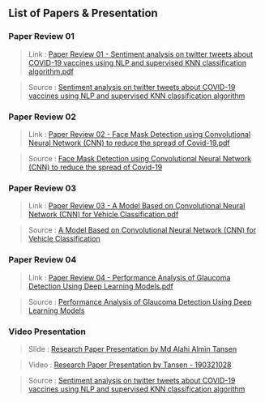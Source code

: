 ## List of Papers & Presentation

### Paper Review 01

> Link : [Paper Review 01 - Sentiment analysis on twitter tweets about COVID-19 vaccines using NLP and supervised KNN classification algorithm.pdf](https://github.com/aatansen/Paper-Review/blob/main/Submission02/01%20Review%20Papers/Paper%20Review%2001%20-%20Sentiment%20analysis%20on%20twitter%20tweets%20about%20COVID-19%20vaccines%20using%20NLP%20and%20supervised%20KNN%20classification%20algorithm.pdf)

> Source : [Sentiment analysis on twitter tweets about COVID-19 vaccines using NLP and supervised KNN classification algorithm](https://scholar.google.com/citations?view_op=view_citation&hl=en&user=B_jBQo0AAAAJ&citation_for_view=B_jBQo0AAAAJ:UeHWp8X0CEIC)

### Paper Review 02

> Link : [Paper Review 02 - Face Mask Detection using Convolutional Neural Network (CNN) to reduce the spread of Covid-19.pdf](https://github.com/aatansen/Paper-Review/blob/main/Submission02/01%20Review%20Papers/Paper%20Review%2002%20-%20Face%20Mask%20Detection%20using%20Convolutional%20Neural%20Network%20(CNN)%20to%20reduce%20the%20spread%20of%20Covid-19.pdf)

> Source : [Face Mask Detection using Convolutional Neural Network (CNN) to reduce the spread of Covid-19](https://scholar.google.com/citations?view_op=view_citation&hl=en&user=B_jBQo0AAAAJ&citation_for_view=B_jBQo0AAAAJ:W7OEmFMy1HYC)

### Paper Review 03

> Link : [Paper Review 03 - A Model Based on Convolutional Neural Network (CNN) for Vehicle Classification.pdf](https://github.com/aatansen/Paper-Review/blob/main/Submission02/01%20Review%20Papers/Paper%20Review%2003%20-%20A%20Model%20Based%20on%20Convolutional%20Neural%20Network%20(CNN)%20for%20Vehicle%20Classification.pdf)

> Source : [A Model Based on Convolutional Neural Network (CNN) for Vehicle Classification](https://scholar.google.com/citations?view_op=view_citation&hl=en&user=B_jBQo0AAAAJ&cstart=20&pagesize=80&citation_for_view=B_jBQo0AAAAJ:YsMSGLbcyi4C)

### Paper Review 04

> Link : [Paper Review 04 - Performance Analysis of Glaucoma Detection Using Deep Learning Models.pdf](https://github.com/aatansen/Paper-Review/blob/main/Submission02/01%20Review%20Papers/Paper%20Review%2004%20-%20Performance%20Analysis%20of%20Glaucoma%20Detection%20Using%20Deep%20Learning%20Models.pdf)

> Source : [Performance Analysis of Glaucoma Detection Using Deep Learning Models](https://scholar.google.com/citations?view_op=view_citation&hl=en&user=B_jBQo0AAAAJ&citation_for_view=B_jBQo0AAAAJ:LkGwnXOMwfcC)

### Video Presentation

> Slide : [Research Paper Presentation by Md Alahi Almin Tansen](https://github.com/aatansen/Paper-Review/blob/main/Submission02/02%20Video%20Presentation/Research%20Paper%20Presentation%20by%20Md%20Alahi%20Almin%20Tansen.pptx)

> Video : [Research Paper Presentation by Tansen - 190321028](https://youtu.be/UBi4sRDRkm8)

> Source : [Sentiment analysis on twitter tweets about COVID-19 vaccines using NLP and supervised KNN classification algorithm](https://scholar.google.com/citations?view_op=view_citation&hl=en&user=B_jBQo0AAAAJ&citation_for_view=B_jBQo0AAAAJ:UeHWp8X0CEIC)